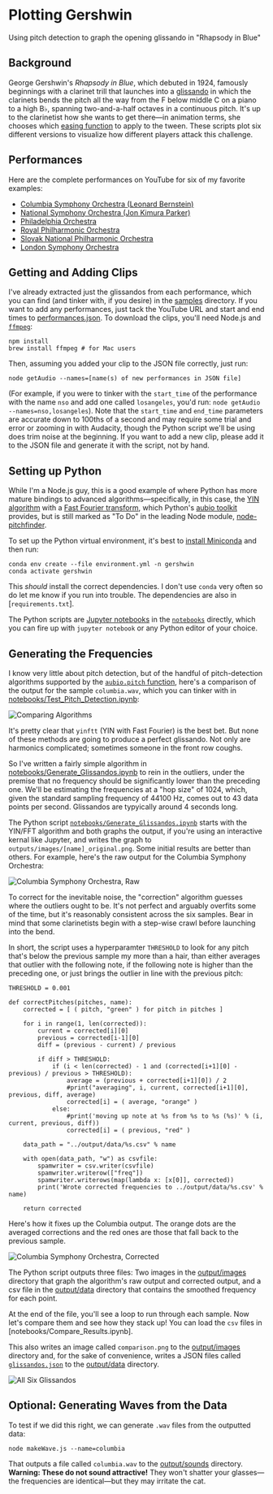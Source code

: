 # Plotting Gershwin

Using pitch detection to graph the opening glissando in "Rhapsody in Blue"

## Background 
George Gershwin's _Rhapsody in Blue_, which debuted in 1924, famously beginnings with a clarinet trill that launches into a [glissando](https://en.wikipedia.org/wiki/Glissando) in which the clarinets bends the pitch all the way from the F below middle C on a piano to a high B&flat;, spanning two-and-a-half octaves in a continuous pitch. It's up to the clarinetist how she wants to get there&mdash;in animation terms, she chooses which [easing function](https://github.com/d3/d3-ease#_ease) to apply to the tween. These scripts plot six different versions to visualize how different players attack this challenge.

## Performances

Here are the complete performances on YouTube for six of my favorite examples:

+ [Columbia Symphony Orchestra (Leonard Bernstein)](https://www.youtube.com/watch?v=9aS20ojHDHg)
+ [National Symphony Orchestra (Jon Kimura Parker)](https://www.youtube.com/watch?v=HNkKjJY_ZRE)
+ [Philadelphia Orchestra](https://www.youtube.com/watch?v=xWB5m3ycYg0)
+ [Royal Philharmonic Orchestra](https://www.youtube.com/watch?v=U17-ZD4K4kI)
+ [Slovak National Philharmonic Orchestra](https://www.youtube.com/watch?v=ynEOo28lsbc)
+ [London Symphony Orchestra](https://www.youtube.com/watch?v=ss2GFGMu198)

## Getting and Adding Clips
I've already extracted just the glissandos from each performance, which you can find (and tinker with, if you desire) in the [samples](samples) directory. If you want to add any performances, just tack the YouTube URL and start and end times to [performances.json](performances.json). To download the clips, you'll need Node.js and [`ffmpeg`](https://www.ffmpeg.org/):

	npm install
	brew install ffmpeg # for Mac users

Then, assuming you added your clip to the JSON file correctly, just run:

	node getAudio --names=[name(s) of new performances in JSON file]

(For example, if you were to tinker with the `start_time` of the performance with the name `nso` and add one called `losangeles`, you'd run: `node getAudio --names=nso,losangeles`). Note that the `start_time` and `end_time` parameters are accurate down to 100ths of a second and may require some trial and error or zooming in with Audacity, though the Python script we'll be using does trim noise at the beginning. If you want to add a new clip, please add it to the JSON file and generate it with the script, not by hand.

## Setting up Python
While I'm a Node.js guy, this is a good example of where Python has more mature bindings to advanced algorithms&mdash;specifically, in this case, the [YIN algorithm](http://audition.ens.fr/adc/pdf/2002_JASA_YIN.pdf) with a [Fast Fourier transform](https://en.wikipedia.org/wiki/Fast_Fourier_transform), which Python's [aubio toolkit](https://aubio.org/) provides, but is still marked as "To Do" in the leading Node module, [node-pitchfinder](https://www.npmjs.com/package/node-pitchfinder).

To set up the Python virtual environment, it's best to [install Miniconda](https://docs.conda.io/en/latest/miniconda.html) and then run:

	conda env create --file environment.yml -n gershwin
	conda activate gershwin

This _should_ install the correct dependencies. I don't use `conda` very often so do let me know if you run into trouble. The dependencies are also in [`requirements.txt`].

The Python scripts are [Jupyter notebooks](https://jupyter.org/) in the [`notebooks`](notebooks) directly, which you can fire up with `jupyter notebook` or any Python editor of your choice.

## Generating the Frequencies
I know very little about pitch detection, but of the handful of pitch-detection algorithms supported by the [`aubio.pitch` function](https://aubio.org/manual/latest/py_analysis.html?highlight=pitch#aubio.pitch), here's a comparison of the output for the sample `columbia.wav`, which you can tinker with in [notebooks/Test_Pitch_Detection.ipynb](notebooks/Test_Pitch_Detection.ipynb):

![Comparing Algorithms](./output/compare_algorithms.png)

It's pretty clear that `yinftt` (YIN with Fast Fourier) is the best bet. But none of these methods are going to produce a perfect glissando. Not only are harmonics complicated; sometimes someone in the front row coughs.

So I've written a fairly simple algorithm in [notebooks/Generate_Glissandos.ipynb](notebooks/Generate_Glissandos.ipynb) to rein in the outliers, under the premise that no frequency should be significantly lower than the preceding one. We'll be estimating the frequencies at a "hop size" of 1024, which, given the standard sampling frequency of 44100 Hz, comes out to 43 data points per second. Glissandos are typyically around 4 seconds long.

The Python script [`notebooks/Generate_Glissandos.ipynb`](notebooks/Generate_Glissandos.ipynb) starts with the YIN/FFT algorithm and both graphs the output, if you're using an interactive kernal like Jupyter, and writes the graph to `outputs/images/[name]_original.png`. Some initial results are better than others. For example, here's the raw output for the Columbia Symphony Orchestra:

![Columbia Symphony Orchestra, Raw](./output/images/columbia_original.png)

To correct for the inevitable noise, the "correction" algorithm guesses where the outliers ought to be. It's not perfect and arguably overfits some of the time, but it's reasonably consistent across the six samples. Bear in mind that some clarinetists begin with a step-wise crawl before launching into the bend.

In short, the script uses a hyperparamter `THRESHOLD` to look for any pitch that's below the previous sample my more than a hair, than either averages that outlier with the following note, if the following note is higher than the preceding one, or just brings the outlier in line with the previous pitch:

	THRESHOLD = 0.001

	def correctPitches(pitches, name):
	    corrected = [ ( pitch, "green" ) for pitch in pitches ]

	    for i in range(1, len(corrected)):
	        current = corrected[i][0]
	        previous = corrected[i-1][0]
	        diff = (previous - current) / previous

	        if diff > THRESHOLD:
	            if (i < len(corrected) - 1 and (corrected[i+1][0] - previous) / previous > THRESHOLD):
	                average = (previous + corrected[i+1][0]) / 2
	                #print("averaging", i, current, corrected[i+1][0], previous, diff, average)
	                corrected[i] = ( average, "orange" )
	            else:
	                #print('moving up note at %s from %s to %s (%s)' % (i, current, previous, diff))                
	                corrected[i] = ( previous, "red" )

	    data_path = "../output/data/%s.csv" % name

	    with open(data_path, "w") as csvfile:
	        spamwriter = csv.writer(csvfile)
	        spamwriter.writerow(["freq"])    
	        spamwriter.writerows(map(lambda x: [x[0]], corrected))                        
	        print('Wrote corrected frequencies to ../output/data/%s.csv' % name)
	                
	    return corrected

Here's how it fixes up the Columbia output. The orange dots are the averaged corrections and the red ones are those that fall back to the previous sample.

![Columbia Symphony Orchestra, Corrected](output/images/columbia_corrected.png)

The Python script outputs three files: Two images in the [output/images](output/images) directory that graph the algorithm's raw output and corrected output, and a csv file in the [output/data](output/data) directory that contains the smoothed frequency for each point.

At the end of the file, you'll see a loop to run through each sample. Now let's compare them and see how they stack up! You can load the `csv` files in [notebooks/Compare_Results.ipynb].

This also writes an image called `comparison.png` to the [output/images](output/images) directory and, for the sake of convenience, writes a JSON files called [`glissandos.json`](output/data/glissandos.json) to the [output/data](output/data) directory.

![All Six Glissandos](./output/images/comparison.png)

## Optional: Generating Waves from the Data

To test if we did this right, we can generate `.wav` files from the outputted data:

	node makeWave.js --name=columbia

That outputs a file called `columbia.wav` to the [output/sounds](output/sounds) directory. **Warning: These do not sound attractive!** They won't shatter your glasses&mdash;the frequencies are identical&mdash;but they may irritate the cat.
